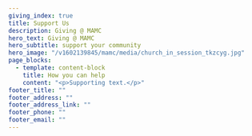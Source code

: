 ```yaml
---
giving_index: true
title: Support Us
description: Giving @ MAMC
hero_text: Giving @ MAMC
hero_subtitle: support your community
hero_image: "/v1602139845/mamc/media/church_in_session_tkzcyg.jpg"
page_blocks:
  - template: content-block
    title: How you can help
    content: "<p>Supporting text.</p>"
footer_title: ""
footer_address: ""
footer_address_link: ""
footer_phone: ""
footer_email: ""
---
```

